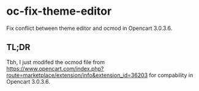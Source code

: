 # oc-fix-theme-editor
Fix conflict between theme editor and ocmod in Opencart 3.0.3.6. 
## TL;DR
Tbh, I just modifed the ocmod file from https://www.opencart.com/index.php?route=marketplace/extension/info&extension_id=36203 for compability in Opencart 3.0.3.6.

